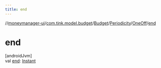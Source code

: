 ```yaml
---
title: end
---
```

//[moneymanager-ui](../../../../../index.html)/[com.tink.model.budget](../../../index.html)/[Budget](../../index.html)/[Periodicity](../index.html)/[OneOff](index.html)/[end](end.html)



# end



[androidJvm]\
val [end](end.html): [Instant](https://developer.android.com/reference/kotlin/java/time/Instant.html)




